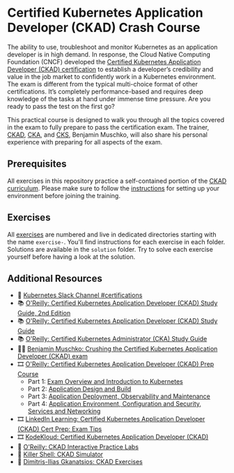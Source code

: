 # Certified Kubernetes Application Developer (CKAD) Crash Course

The ability to use, troubleshoot and monitor Kubernetes as an application developer is in high demand. In response, the Cloud Native Computing Foundation (CNCF) developed the [Certified Kubernetes Application Developer (CKAD) certification](https://www.cncf.io/certification/ckad/) to establish a developer’s credibility and value in the job market to confidently work in a Kubernetes environment. The exam is different from the typical multi-choice format of other certifications. It’s completely performance-based and requires deep knowledge of the tasks at hand under immense time pressure. Are you ready to pass the test on the first go?

This practical course is designed to walk you through all the topics covered in the exam to fully prepare to pass the certification exam. The trainer, [CKAD](https://www.credly.com/badges/98ba0895-b669-47d5-8206-50b7223940e3), [CKA](https://www.credly.com/badges/9a599e63-6155-422e-b169-8eaaed5369ab), and [CKS](https://www.credly.com/badges/24cb66c7-74ac-461a-95a4-d272d42bfdaa), Benjamin Muschko, will also share his personal experience with preparing for all aspects of the exam.

## Prerequisites

All exercises in this repository practice a self-contained portion of the [CKAD curriculum](https://github.com/cncf/curriculum). Please make sure to follow the [instructions](./prerequisites/instructions.md) for setting up your environment before joining the training.

## Exercises

All [exercises](./exercises) are numbered and live in dedicated directories starting with the name `exercise-`. You'll find instructions for each exercise in each folder. Solutions are available in the `solution` folder. Try to solve each exercise yourself before having a look at the solution.

## Additional Resources

* 💬 [Kubernetes Slack Channel #certifications](https://kubernetes.slack.com/)
* 📚 [O'Reilly: Certified Kubernetes Application Developer (CKAD) Study Guide, 2nd Edition](https://learning.oreilly.com/library/view/certified-kubernetes-application/9781098152857/)
* 📚 [O'Reilly: Certified Kubernetes Application Developer (CKAD) Study Guide](https://learning.oreilly.com/library/view/certified-kubernetes-application/9781492083726/)
* 📚 [O'Reilly: Certified Kubernetes Administrator (CKA) Study Guide](https://learning.oreilly.com/library/view/certified-kubernetes-administrator/9781098107215/)
* ✍🏻 [Benjamin Muschko: Crushing the Certified Kubernetes Application Developer (CKAD) exam](https://bmuschko.com/blog/ckad-prep/)
* 🎞️ [O'Reilly: Certified Kubernetes Application Developer (CKAD) Prep Course](https://learning.oreilly.com/playlists/3827a5ce-f33f-45c7-80f3-4deab4115523/)
    * Part 1: [Exam Overview and Introduction to Kubernetes](https://learning.oreilly.com/course/certified-kubernetes-application/0636920998556/)
    * Part 2: [Application Design and Build](https://learning.oreilly.com/videos/certified-kubernetes-application/0636920907237/)
    * Part 3: [Application Deployment, Observability and Maintenance](https://learning.oreilly.com/course/certified-kubernetes-application/0636920998747/)
    * Part 4: [Application Environment, Configuration and Security, Services and Networking](https://learning.oreilly.com/course/certified-kubernetes-application/0636920998785/)
* 🎞️ [LinkedIn Learning: Certified Kubernetes Application Developer (CKAD) Cert Prep: Exam Tips](https://www.linkedin.com/learning/certified-kubernetes-application-developer-ckad-cert-prep-exam-tips)
* 🎞️ [KodeKloud: Certified Kubernetes Application Developer (CKAD)](https://kodekloud.com/p/kubernetes-certification-course)
* 🧪 [O'Reilly: CKAD Interactive Practice Labs](https://learning.oreilly.com/playlists/2e9fe6dc-2a05-47fe-ae0a-34d6485287cc/)
* 🧪 [Killer Shell: CKAD Simulator](https://killer.sh/ckad)
* 🧪 [Dimitris-Ilias Gkanatsios: CKAD Exercises](https://github.com/dgkanatsios/CKAD-exercises)